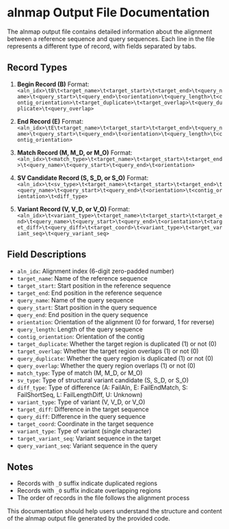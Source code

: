 # alnmap Output File Documentation

The alnmap output file contains detailed information about the alignment between a reference sequence and query sequences. Each line in the file represents a different type of record, with fields separated by tabs.

## Record Types

1. **Begin Record (B)**
   Format: `<aln_idx>\tB\t<target_name>\t<target_start>\t<target_end>\t<query_name>\t<query_start>\t<query_end>\t<orientation>\t<query_length>\t<contig_orientation>\t<target_duplicate>\t<target_overlap>\t<query_duplicate>\t<query_overlap>`

2. **End Record (E)**
   Format: `<aln_idx>\tE\t<target_name>\t<target_start>\t<target_end>\t<query_name>\t<query_start>\t<query_end>\t<orientation>\t<query_length>\t<contig_orientation>`

3. **Match Record (M, M_D, or M_O)**
   Format: `<aln_idx>\t<match_type>\t<target_name>\t<target_start>\t<target_end>\t<query_name>\t<query_start>\t<query_end>\t<orientation>`

4. **SV Candidate Record (S, S_D, or S_O)**
   Format: `<aln_idx>\t<sv_type>\t<target_name>\t<target_start>\t<target_end>\t<query_name>\t<query_start>\t<query_end>\t<orientation>\t<contig_orientation>\t<diff_type>`

5. **Variant Record (V, V_D, or V_O)**
   Format: `<aln_idx>\t<variant_type>\t<target_name>\t<target_start>\t<target_end>\t<query_name>\t<query_start>\t<query_end>\t<orientation>\t<target_diff>\t<query_diff>\t<target_coord>\t<variant_type>\t<target_variant_seq>\t<query_variant_seq>`

## Field Descriptions

- `aln_idx`: Alignment index (6-digit zero-padded number)
- `target_name`: Name of the reference sequence
- `target_start`: Start position in the reference sequence
- `target_end`: End position in the reference sequence
- `query_name`: Name of the query sequence
- `query_start`: Start position in the query sequence
- `query_end`: End position in the query sequence
- `orientation`: Orientation of the alignment (0 for forward, 1 for reverse)
- `query_length`: Length of the query sequence
- `contig_orientation`: Orientation of the contig
- `target_duplicate`: Whether the target region is duplicated (1) or not (0)
- `target_overlap`: Whether the target region overlaps (1) or not (0)
- `query_duplicate`: Whether the query region is duplicated (1) or not (0)
- `query_overlap`: Whether the query region overlaps (1) or not (0)
- `match_type`: Type of match (M, M_D, or M_O)
- `sv_type`: Type of structural variant candidate (S, S_D, or S_O)
- `diff_type`: Type of difference (A: FailAln, E: FailEndMatch, S: FailShortSeq, L: FailLengthDiff, U: Unknown)
- `variant_type`: Type of variant (V, V_D, or V_O)
- `target_diff`: Difference in the target sequence
- `query_diff`: Difference in the query sequence
- `target_coord`: Coordinate in the target sequence
- `variant_type`: Type of variant (single character)
- `target_variant_seq`: Variant sequence in the target
- `query_variant_seq`: Variant sequence in the query

## Notes

- Records with `_D` suffix indicate duplicated regions
- Records with `_O` suffix indicate overlapping regions
- The order of records in the file follows the alignment process

This documentation should help users understand the structure and content of the alnmap output file generated by the provided code.